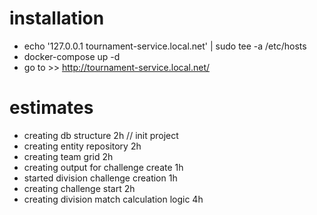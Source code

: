 # installation
* echo '127.0.0.1 tournament-service.local.net' | sudo tee -a /etc/hosts
* docker-compose up -d
* go to >> http://tournament-service.local.net/

# estimates
* creating db structure 2h // init project
* creating entity repository 2h
* creating team grid 2h
* creating output for challenge create 1h
* started division challenge creation 1h
* creating challenge start 2h
* creating division match calculation logic 4h